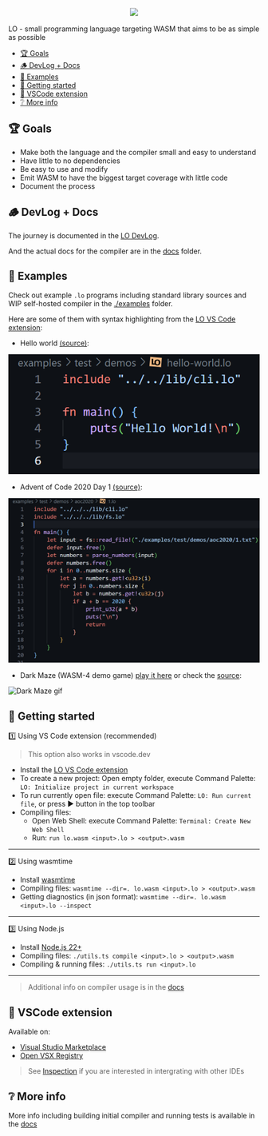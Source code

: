 <p align="center">
  <img src="./vscode-ext/assets/icons/lo.svg" />
</p>

LO - small programming language targeting WASM that aims to be as simple as possible

<!-- TOC generated by `yzhang.markdown-all-in-one` VSCode extension -->

- [🏆 Goals](#-goals)
- [🪵 DevLog + Docs](#-devlog--docs)
- [👀 Examples](#-examples)
- [🚀 Getting started](#-getting-started)
- [🔦 VSCode extension](#-vscode-extension)
- [❔ More info](#-more-info)

## 🏆 Goals

- Make both the language and the compiler small and easy to understand
- Have little to no dependencies
- Be easy to use and modify
- Emit WASM to have the biggest target coverage with little code
- Document the process


## 🪵 DevLog + Docs

The journey is documented in the [LO DevLog](https://carrot-blog.deno.dev/?tag=lo).

And the actual docs for the compiler are in the [docs](./docs/README.md) folder.

## 👀 Examples

Check out example `.lo` programs including standard library sources and WIP self-hosted compiler in the [./examples](./examples/) folder.

Here are some of them with syntax highlighting from the [LO VS Code extension](#vscode-extension):

- Hello world [(source)](examples/test/demos/hello-world.lo):

![Hello World sample](./docs/assets/hello-world.png)

- Advent of Code 2020 Day 1 [(source)](examples/test/demos/aoc2020/1.lo):

![AOC 2020 sample](./docs/assets/aoc-2020-day1.png)

- Dark Maze (WASM-4 demo game) [play it here](https://rawcdn.githack.com/glebbash/LO/da8305293f5438967619e91c6ecfd472111ccf91/examples/test/demos/wasm4/builds/dark-maze.html) or check the [source](examples/test/demos/wasm4/src/dark-maze.lo):

![Dark Maze gif](./docs/assets/dark-maze.gif)

## 🚀 Getting started

1️⃣ Using VS Code extension (recommended)

> This option also works in vscode.dev

- Install the [LO VS Code extension](#vscode-extension)
- To create a new project: Open empty folder, execute Command Palette: `LO: Initialize project in current workspace`
- To run currently open file: execute Command Palette: `LO: Run current file`, or press ▶️ button in the top toolbar
- Compiling files:
  - Open Web Shell: execute Command Palette: `Terminal: Create New Web Shell`
  - Run: `run lo.wasm <input>.lo > <output>.wasm`

---

2️⃣ Using wasmtime

- Install [wasmtime](https://github.com/bytecodealliance/wasmtime)
- Compiling files: `wasmtime --dir=. lo.wasm <input>.lo > <output>.wasm`
- Getting diagnostics (in json format): `wasmtime --dir=. lo.wasm <input>.lo --inspect`

---

3️⃣ Using Node.js

- Install [Node.js 22+](https://nodejs.org/)
- Compiling files: `./utils.ts compile <input>.lo > <output>.wasm`
- Compiling & running files: `./utils.ts run <input>.lo`

---

> Additional info on compiler usage is in the [docs](./docs/README.md)

## 🔦 VSCode extension

Available on:
- [Visual Studio Marketplace](https://marketplace.visualstudio.com/items?itemName=glebbash.lo)
- [Open VSX Registry](https://open-vsx.org/extension/glebbash/lo)

> See [Inspection](./docs/README.md#52-inspecting-code-ide-intergration) if you are interested in intergrating with other IDEs

## ❔ More info

More info including building initial compiler and running tests is available in the [docs](./docs/README.md)

